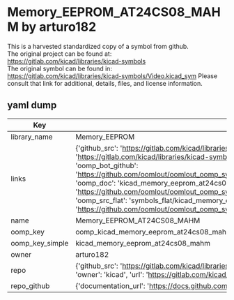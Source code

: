 # Memory_EEPROM_AT24CS08_MAHM by arturo182  
This is a harvested standardized copy of a symbol from github.  
The original project can be found at:  
https://gitlab.com/kicad/libraries/kicad-symbols  
The original symbol can be found in:
https://gitlab.com/kicad/libraries/kicad-symbols/Video.kicad_sym
Please consult that link for additional, details, files, and license information.  
## yaml dump  
| Key | Value |  
| --- | --- |  
| library_name | Memory_EEPROM |  
| links | {'github_src': 'https://gitlab.com/kicad/libraries/kicad-symbols/Video.kicad_sym', 'github_src_repo': 'https://gitlab.com/kicad/libraries/kicad-symbols', 'oomp_bot': 'kicad_memory_eeprom_at24cs08_mahm/working', 'oomp_bot_github': 'https://github.com/oomlout/oomlout_oomp_symbol_bot/tree/main/kicad_memory_eeprom_at24cs08_mahm/working', 'oomp_doc': 'kicad_memory_eeprom_at24cs08_mahm/working', 'oomp_doc_github': 'https://github.com/oomlout/oomlout_oomp_symbol_doc/tree/main/kicad_memory_eeprom_at24cs08_mahm/working', 'oomp_src_flat': 'symbols_flat/kicad_memory_eeprom_at24cs08_mahm/working', 'oomp_src_flat_github': 'https://github.com/oomlout/oomlout_oomp_symbol_src/tree/main/kicad_memory_eeprom_at24cs08_mahm/working'} |  
| name | Memory_EEPROM_AT24CS08_MAHM |  
| oomp_key | oomp_kicad_memory_eeprom_at24cs08_mahm |  
| oomp_key_simple | kicad_memory_eeprom_at24cs08_mahm |  
| owner | arturo182 |  
| repo | {'github_src': 'https://gitlab.com/kicad/libraries/kicad-symbols/Video.kicad_sym', 'name': 'libraries/kicad-symbols', 'owner': 'kicad', 'url': 'https://gitlab.com/kicad/libraries/kicad-symbols'} |  
| repo_github | {'documentation_url': 'https://docs.github.com/rest/repos/repos#get-a-repository', 'message': 'Not Found'} |  

